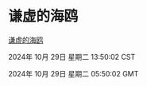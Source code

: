 # 谦虚的海鸥
[谦虚的海鸥](http://219.139.197.74:56308/qxdho/course/base/hotlink/index.php)

2024年 10月 29日 星期二 13:50:02 CST

2024年 10月 29日 星期二 05:50:02 GMT
